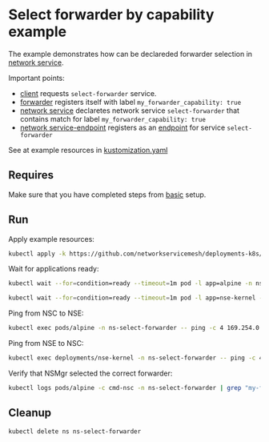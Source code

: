 # Select forwarder by capability example

The example demonstrates how can be declareded forwarder selection in [network service](https://networkservicemesh.io/docs/concepts/architecture/#network-service).

Important points: 
 - [client](./client.yaml) requests `select-forwarder` service.
 - [forwarder](./forwarder.yaml) registers itself with label `my_forwarder_capability: true`
 - [network service](./service.yaml) declaretes network service `select-forwarder` that contains match for label `my_forwarder_capability: true`
 - [network service-endpoint](./nse-patch.yaml) registers as an [endpoint](https://networkservicemesh.io/docs/concepts/architecture/#network-service-endpoint) for service `select-forwarder`

See at example resources in [kustomization.yaml](./kustomization.yaml)

## Requires

Make sure that you have completed steps from [basic](../../basic) setup.

## Run

Apply example resources:
```bash
kubectl apply -k https://github.com/networkservicemesh/deployments-k8s/examples/features/select-forwarder?ref=9d18505dbe2594044fd5154c333502c0566fc1ee
```

Wait for applications ready:
```bash
kubectl wait --for=condition=ready --timeout=1m pod -l app=alpine -n ns-select-forwarder
```

```bash
kubectl wait --for=condition=ready --timeout=1m pod -l app=nse-kernel -n ns-select-forwarder
```

Ping from NSC to NSE:
```bash
kubectl exec pods/alpine -n ns-select-forwarder -- ping -c 4 169.254.0.0
```

Ping from NSE to NSC:
```bash
kubectl exec deployments/nse-kernel -n ns-select-forwarder -- ping -c 4 169.254.0.1
```

Verify that NSMgr selected the correct forwarder:
```bash
kubectl logs pods/alpine -c cmd-nsc -n ns-select-forwarder | grep "my-forwarder-vpp"
```

## Cleanup

```bash
kubectl delete ns ns-select-forwarder
```
